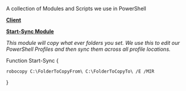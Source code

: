 A collection of Modules and Scripts we use in PowerShell

[**Client**](https://github.com/roverzealous/Public-PowerShell/tree/master/Client)

[**Start-Sync Module**](https://github.com/roverzealous/Public-PowerShell/blob/master/Client/Start-Sync.psm1)

*This module will copy what ever folders you set. We use this to edit our PowerShell Profiles and then sync them across all                 profile locations.*

Function Start-Sync {

    robocopy C:\FolderToCopyFrom\ C:\FolderToCopyTo\ /E /MIR

}

